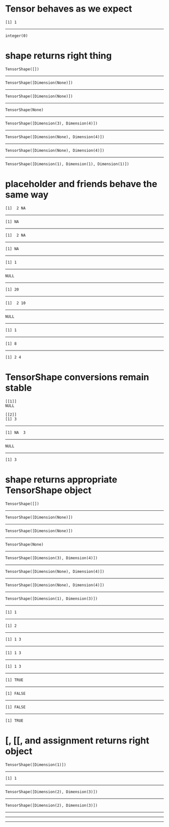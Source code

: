 # Tensor behaves as we expect

    [1] 1

---

    integer(0)

# shape returns right thing

    TensorShape([])

---

    TensorShape([Dimension(None)])

---

    TensorShape([Dimension(None)])

---

    TensorShape(None)

---

    TensorShape([Dimension(3), Dimension(4)])

---

    TensorShape([Dimension(None), Dimension(4)])

---

    TensorShape([Dimension(None), Dimension(4)])

---

    TensorShape([Dimension(1), Dimension(1), Dimension(1)])

# placeholder and friends behave the same way

    [1]  2 NA

---

    [1] NA

---

    [1]  2 NA

---

    [1] NA

---

    [1] 1

---

    NULL

---

    [1] 20

---

    [1]  2 10

---

    NULL

---

    [1] 1

---

    [1] 8

---

    [1] 2 4

# TensorShape conversions remain stable

    [[1]]
    NULL
    
    [[2]]
    [1] 3
    

---

    [1] NA  3

---

    NULL

---

    [1] 3

# shape returns appropriate TensorShape object

    TensorShape([])

---

    TensorShape([Dimension(None)])

---

    TensorShape([Dimension(None)])

---

    TensorShape(None)

---

    TensorShape([Dimension(3), Dimension(4)])

---

    TensorShape([Dimension(None), Dimension(4)])

---

    TensorShape([Dimension(None), Dimension(4)])

---

    TensorShape([Dimension(1), Dimension(3)])

---

    [1] 1

---

    [1] 2

---

    [1] 1 3

---

    [1] 1 3

---

    [1] 1 3

---

    [1] TRUE

---

    [1] FALSE

---

    [1] FALSE

---

    [1] TRUE

# [, [[, and assignment returns right object

    TensorShape([Dimension(1)])

---

    [1] 1

---

    TensorShape([Dimension(2), Dimension(3)])

---

    TensorShape([Dimension(2), Dimension(3)])

---

    

---

    

---

    

